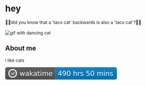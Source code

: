 # hey
🌮🐱did you know that a 'taco cat' backwards is also a 'taco cat'?🌮🐱
<br><br>
![gif with dancing cat](https://cdn.discordapp.com/attachments/874764025731375154/1142945167091978413/dancing_cat.gif)
## About me

i like cats

[![wakatime](wakatime.svg)](https://wakatime.com)
